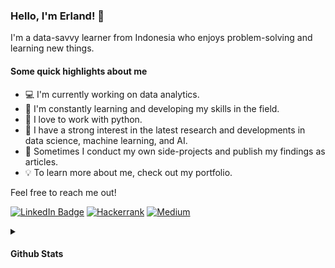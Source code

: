 
### Hello, I'm Erland! 👋

I'm a data-savvy learner from Indonesia who enjoys problem-solving and learning new things.

#### Some quick highlights about me
* 💻 I'm currently working on data analytics.
* 🌱 I'm constantly learning and developing my skills in the field.
* 🐍 I love to work with python.
* 🧠 I have a strong interest in the latest research and developments in data science, machine learning, and AI.
* 📝 Sometimes I conduct my own side-projects and publish my findings as articles.
* 💡 To learn more about me, check out my portfolio.<br>

Feel free to reach me out!

[![LinkedIn Badge](https://img.shields.io/badge/LinkedIn-0077B5?style=flat-square&logo=linkedin&logoColor=white)](https://www.linkedin.com/in/barklight)
[![Hackerrank](https://img.shields.io/badge/-HackerRank-2EC866?style=flat-square&logo=HackerRank&logoColor=white)](https://www.hackerrank.com/barklight)
[![Medium](https://img.shields.io/badge/Medium-12100E?style=flat-square&logo=medium&logoColor=white)](https://medium.com/@barklight)

<details>
  <summary><h4>Github Stats</h></summary>
<img height="120em" src="https://github-readme-stats.vercel.app/api?username=lighterland&count_private=true&show_icons=true&title_color=19A7CE&icon_color=19A7CE&border_color=19A7CE&text_color=fef9ff&hide_title=true&theme=transparent&rank_icon=github"/>
<img height="120em" src="https://github-readme-stats.vercel.app/api/top-langs/?username=lighterland&layout=compact&show_icons=true&title_color=19A7CE&icon_color=19A7CE&border_color=19A7CE&text_color=fef9ff&hide_title=true&theme=transparent"/>
</details>
